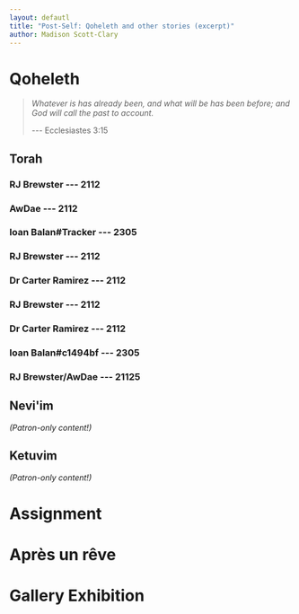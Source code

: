 ```yaml
---
layout: defautl
title: "Post-Self: Qoheleth and other stories (excerpt)"
author: Madison Scott-Clary
---
```


# Qoheleth

> *Whatever is has already been, and what will be has been before; and God will call the past to account.*
>
> --- Ecclesiastes 3:15

## Torah

### RJ Brewster --- 2112

### AwDae --- 2112

### Ioan Balan#Tracker --- 2305

### RJ Brewster --- 2112

### Dr Carter Ramirez --- 2112

### RJ Brewster --- 2112

### Dr Carter Ramirez --- 2112

### Ioan Balan#c1494bf --- 2305

### RJ Brewster/AwDae --- 21125

## Nevi'im

*(Patron-only content!)*

## Ketuvim

*(Patron-only content!)*

# Assignment

# Après un rêve

# Gallery Exhibition
